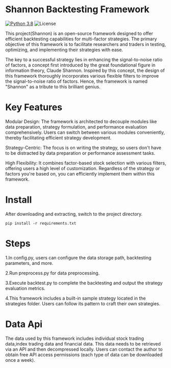 # Shannon Backtesting Framework
[![Python 3.8](https://img.shields.io/badge/python-3.8-blue.svg)](https://www.python.org/downloads/release/python-360/)
![License](https://img.shields.io/github/license/AI4Finance-Foundation/fingpt.svg?color=brightgreen)

This project(Shannon) is an open-source framework designed to offer efficient backtesting capabilities for multi-factor strategies. The primary objective of this framework is to facilitate  researchers and traders in testing, optimizing, and implementing their strategies with ease.

The key to a successful strategy lies in enhancing the signal-to-noise ratio of factors, a concept first introduced by the great foundational figure in information theory, Claude Shannon. Inspired by this concept, the design of this framework thoroughly incorporates various flexible filters to improve the signal-to-noise ratio of factors. Hence, the framework is named "Shannon" as a tribute to this brilliant genius.

# __Key Features__

Modular Design: The framework is architected to decouple modules like data preparation, strategy formulation, and performance evaluation comprehensively. Users can switch between various modules conveniently, thereby facilitating efficient strategy development.

Strategy-Centric: The focus is on writing the strategy, so users don't have to be distracted by data preparation or performance assessment tasks.

High Flexibility: It combines factor-based stock selection with various filters, offering users a high level of customization. Regardless of the strategy or factors you're based on, you can efficiently implement them within this framework. 

# __Install__

After downloading and extracting, switch to the project directory.
```shell
pip install -r requirements.txt
```

# __Steps__

1.In config.py, users can configure the data storage path, backtesting parameters, and more. 

2.Run preprocess.py for data preprocessing. 

3.Execute backtest.py to complete the backtesting and output the strategy evaluation metrics.

4.This framework includes a built-in sample strategy located in the strategies folder. Users can follow its pattern to craft their own strategies.

# __Data Api__
The data used by this framework includes individual stock trading data,index trading data and  financial data. This data needs to be retrieved via an API and then decompressed locally. Users can contact the author to obtain free API access permissions (each type of data can be downloaded once a week).
